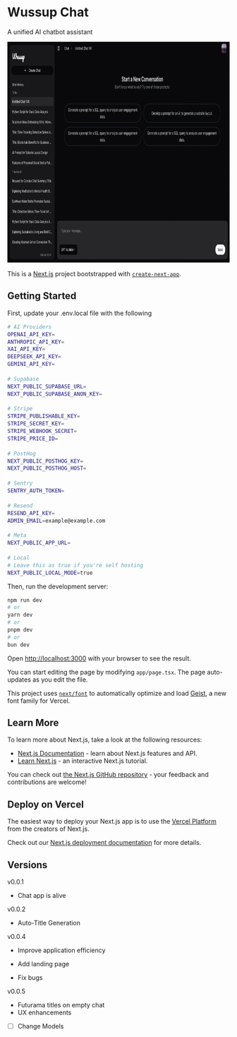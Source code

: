 # Wussup Chat

A unified AI chatbot assistant

<img src="./public/demo.png" height="500px" />

This is a [Next.js](https://nextjs.org) project bootstrapped with [`create-next-app`](https://nextjs.org/docs/app/api-reference/cli/create-next-app).

## Getting Started

First, update your .env.local file with the following

```bash
# AI Providers
OPENAI_API_KEY=
ANTHROPIC_API_KEY=
XAI_API_KEY=
DEEPSEEK_API_KEY=
GEMINI_API_KEY=

# Supabase
NEXT_PUBLIC_SUPABASE_URL=
NEXT_PUBLIC_SUPABASE_ANON_KEY=

# Stripe
STRIPE_PUBLISHABLE_KEY=
STRIPE_SECRET_KEY=
STRIPE_WEBHOOK_SECRET=
STRIPE_PRICE_ID=

# PostHog
NEXT_PUBLIC_POSTHOG_KEY=
NEXT_PUBLIC_POSTHOG_HOST=

# Sentry
SENTRY_AUTH_TOKEN=

# Resend
RESEND_API_KEY=
ADMIN_EMAIL=example@example.com

# Meta
NEXT_PUBLIC_APP_URL=

# Local
# Leave this as true if you're self hosting
NEXT_PUBLIC_LOCAL_MODE=true
```

Then, run the development server:

```bash
npm run dev
# or
yarn dev
# or
pnpm dev
# or
bun dev
```

Open [http://localhost:3000](http://localhost:3000) with your browser to see the result.

You can start editing the page by modifying `app/page.tsx`. The page auto-updates as you edit the file.

This project uses [`next/font`](https://nextjs.org/docs/app/building-your-application/optimizing/fonts) to automatically optimize and load [Geist](https://vercel.com/font), a new font family for Vercel.

## Learn More

To learn more about Next.js, take a look at the following resources:

- [Next.js Documentation](https://nextjs.org/docs) - learn about Next.js features and API.
- [Learn Next.js](https://nextjs.org/learn) - an interactive Next.js tutorial.

You can check out [the Next.js GitHub repository](https://github.com/vercel/next.js) - your feedback and contributions are welcome!

## Deploy on Vercel

The easiest way to deploy your Next.js app is to use the [Vercel Platform](https://vercel.com/new?utm_medium=default-template&filter=next.js&utm_source=create-next-app&utm_campaign=create-next-app-readme) from the creators of Next.js.

Check out our [Next.js deployment documentation](https://nextjs.org/docs/app/building-your-application/deploying) for more details.

## Versions

v0.0.1

- Chat app is alive

v0.0.2

- Auto-Title Generation

v0.0.4

- Improve application efficiency
- Add landing page

- Fix bugs

v0.0.5

- Futurama titles on empty chat
- UX enhancements
- [ ] Change Models

